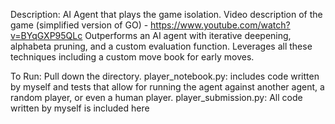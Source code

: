 Description:
AI Agent that plays the game isolation.
Video description of the game (simplified version of GO) - https://www.youtube.com/watch?v=BYqGXP95QLc
Outperforms an AI agent with iterative deepening, alphabeta pruning, and a custom evaluation function. Leverages all these techniques including a custom move book for early moves. 

To Run:
Pull down the directory. 
player_notebook.py: includes code written by myself and tests that allow for running the agent against another agent, a random player, or even a human player. 
player_submission.py: All code written by myself is included here 
